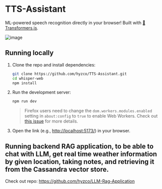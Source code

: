 # TTS-Assistant

ML-powered speech recognition directly in your browser! Built with [🤗 Transformers.js](https://github.com/xenova/transformers.js).

![image](https://github.com/hyzco/TTS-Assistant/assets/48827301/9adba82b-aa8a-44bd-8649-36963d21358b)

## Running locally

1. Clone the repo and install dependencies:

    ```bash
    git clone https://github.com/hyzco/TTS-Assistant.git
    cd whisper-web
    npm install
    ```

2. Run the development server:

    ```bash
    npm run dev
    ```
    > Firefox users need to change the `dom.workers.modules.enabled` setting in `about:config` to `true` to enable Web Workers.
    > Check out [this issue](https://github.com/xenova/whisper-web/issues/8) for more details.

3. Open the link (e.g., [http://localhost:5173/](http://localhost:5173/)) in your browser.

## Running backend RAG application, to be able to chat with LLM, get real time weather information by given location, taking notes, and retrieving it from the Cassandra vector store.
Check out repo: 
https://github.com/hyzco/LLM-Rag-Application
